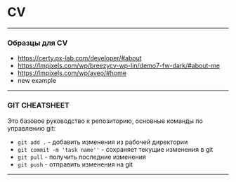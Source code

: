 # CV

---
### Образцы для CV
- https://certy.px-lab.com/developer/#about
- https://lmpixels.com/wp/breezycv-wp-lin/demo7-fw-dark/#about-me
- https://lmpixels.com/wp/aveo/#home
- new example
---
### GIT CHEATSHEET
Это базовое руководство к репозиторию, основные команды по управлению git:
+ ```git add .``` - добавить изменения из рабочей директории
+ ```git commit -m 'task name''``` - сохраняет текущие изменения в git
+ ```git pull``` - получить последние изменения 
+ ```git push``` - отправить  изменения на git
---


